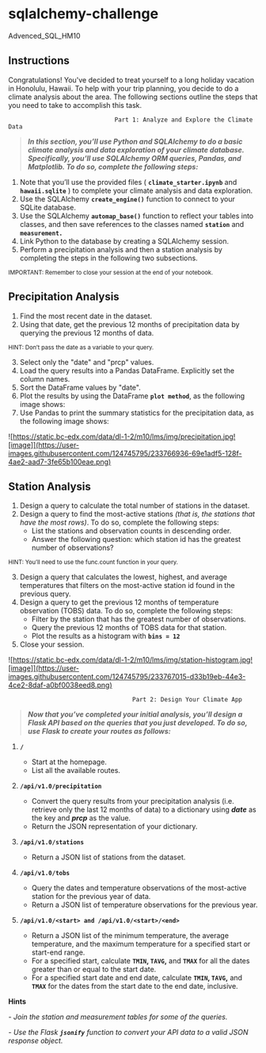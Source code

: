# sqlalchemy-challenge
Advenced_SQL_HM10


## **Instructions**

Congratulations! You've decided to treat yourself to a long holiday vacation in Honolulu, Hawaii. To help with your trip planning, you decide to do a climate analysis about the area. The following sections outline the steps that you need to take to accomplish this task.




                                  Part 1: Analyze and Explore the Climate Data

>***In this section, you’ll use Python and SQLAlchemy to do a basic climate analysis and data exploration of your climate database. Specifically, you’ll use SQLAlchemy ORM queries, Pandas, and Matplotlib. To do so, complete the following steps:***

1. Note that you’ll use the provided files ( **`climate_starter.ipynb`**  and  **`hawaii.sqlite`** ) to complete your climate analysis and data exploration.
2. Use the SQLAlchemy **`create_engine()`** function to connect to your SQLite database.
3. Use the SQLAlchemy **`automap_base()`** function to reflect your tables into classes, and then save references to the classes named **`station`** and **`measurement.`**
4. Link Python to the database by creating a SQLAlchemy session.
5. Perform a precipitation analysis and then a station analysis by completing the steps in the following two subsections.


<sub>IMPORTANT: Remember to close your session at the end of your notebook.</sub>





## **Precipitation Analysis**

1. Find the most recent date in the dataset.
2. Using that date, get the previous 12 months of precipitation data by querying the previous 12 months of data.

<sub>HINT: Don’t pass the date as a variable to your query.</sub>

3. Select only the "date" and "prcp" values.
4. Load the query results into a Pandas DataFrame. Explicitly set the column names.
5. Sort the DataFrame values by "date".
6. Plot the results by using the DataFrame **`plot method`**, as the following image shows:
7. Use Pandas to print the summary statistics for the precipitation data, as the following image shows:


![https://static.bc-edx.com/data/dl-1-2/m10/lms/img/precipitation.jpg![image]](https://user-images.githubusercontent.com/124745795/233766936-69e1adf5-128f-4ae2-aad7-3fe65b100eae.png)






## **Station Analysis**

1. Design a query to calculate the total number of stations in the dataset.
2. Design a query to find the most-active stations *(that is, the stations that have the most rows)*. 
To do so, complete the following steps:
   - List the stations and observation counts in descending order.
    - Answer the following question: which station id has the greatest number of observations?

<sub>HINT: You’ll need to use the func.count function in your query.</sub>

3. Design a query that calculates the lowest, highest, and average temperatures that filters on the most-active station id found in the previous query.
4. Design a query to get the previous 12 months of temperature observation (TOBS) data. To do so, complete the following steps:
   - Filter by the station that has the greatest number of observations.
    - Query the previous 12 months of TOBS data for that station.
     - Plot the results as a histogram with **`bins = 12`**
5. Close your session.


![https://static.bc-edx.com/data/dl-1-2/m10/lms/img/station-histogram.jpg![image]](https://user-images.githubusercontent.com/124745795/233767015-d33b19eb-44e3-4ce2-8daf-a0bf0038eed8.png)



                                       Part 2: Design Your Climate App

>***Now that you’ve completed your initial analysis, you’ll design a Flask API based on the queries that you just developed. To do so, use Flask to create your routes as follows:***

1. **`/`**
   - Start at the homepage.
    - List all the available routes.
 
2. **`/api/v1.0/precipitation`**
   - Convert the query results from your precipitation analysis (i.e. retrieve only the last 12 months of data) to a dictionary using ***date*** as the key and ***prcp*** as the value.
    - Return the JSON representation of your dictionary.
 
3. **`/api/v1.0/stations`**
   - Return a JSON list of stations from the dataset.
 
4. **`/api/v1.0/tobs`**
   - Query the dates and temperature observations of the most-active station for the previous year of data.
    - Return a JSON list of temperature observations for the previous year.
 
5. **`/api/v1.0/<start> and /api/v1.0/<start>/<end>`**
   - Return a JSON list of the minimum temperature, the average temperature, and the maximum temperature for a specified start or start-end range.
    - For a specified start, calculate **`TMIN`, `TAVG`,** and **`TMAX`** for all the dates greater than or equal to the start date.
     - For a specified start date and end date, calculate **`TMIN`, `TAVG`,** and **`TMAX`** for the dates from the start date to the end date, inclusive.
 
 
 

 **Hints**

*- Join the station and measurement tables for some of the queries.*

*- Use the Flask **`jsonify`** function to convert your API data to a valid JSON response object.*






